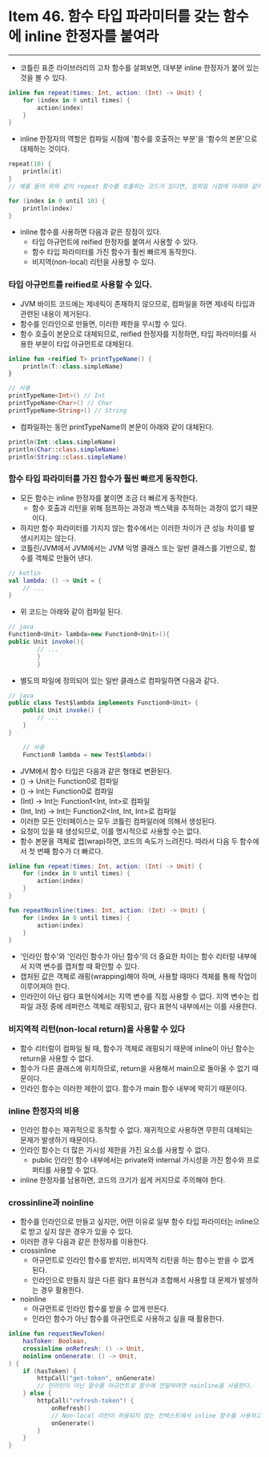 # Item 46. 함수 타입 파라미터를 갖는 함수에 inline 한정자를 붙여라

- - -

* 코틀린 표준 라이브러리의 고차 함수를 살펴보면, 대부분 inline 한정자가 붙어 있는 것을 볼 수 있다.

```kotlin
inline fun repeat(times: Int, action: (Int) -> Unit) {
    for (index in 0 until times) {
        action(index)
    }
}
```

* inline 한정자의 역할은 컴파일 시점에 '함수를 호출하는 부분'을 '함수의 본문'으로 대체하는 것이다.

```kotlin
repeat(10) {
    println(it)
}
// 예를 들어 위와 같이 repeat 함수를 호출하는 코드가 있다면, 컴파일 시점에 아래와 같이 대체된다.

for (index in 0 until 10) {
    println(index)
}
```

* inline 함수를 사용하면 다음과 같은 장점이 있다.
    * 타입 아규먼트에 reified 한정자를 붙여서 사용할 수 있다.
    * 함수 타입 파라미터를 가진 함수가 훨씬 빠르게 동작한다.
    * 비지역(non-local) 리턴을 사용할 수 있다.

### 타입 아규먼트를 reified로 사용할 수 있다.

* JVM 바이트 코드에는 제네릭이 존재하지 않으므로, 컴파일을 하면 제네릭 타입과 관련된 내용이 제거된다.
* 함수를 인라인으로 만들면, 이러한 제한을 무시할 수 있다.
* 함수 호출이 본문으로 대체되므로, reified 한정자를 지정하면, 타입 파라미터를 사용한 부분이 타입 아규먼트로 대체된다.

```kotlin
inline fun <reified T> printTypeName() {
    println(T::class.simpleName)
}

// 사용
printTypeName<Int>() // Int
printTypeName<Char>() // Char
printTypeName<String>() // String
```

* 컴파일하는 동안 printTypeName의 본문이 아래와 같이 대체된다.

```kotlin
println(Int::class.simpleName)
println(Char::class.simpleName)
println(String::class.simpleName)
```

### 함수 타입 파라미터를 가진 함수가 훨씬 빠르게 동작한다.

* 모든 함수는 inline 한정자를 붙이면 조금 더 빠르게 동작한다.
    * 함수 호출과 리턴을 위해 점프하는 과정과 백스택을 추적하는 과정이 없기 때문이다.
* 하지만 함수 파라미터를 가지지 않는 함수에서는 이러한 차이가 큰 성능 차이를 발생시키지는 않는다.
* 코틀린/JVM에서 JVM에서는 JVM 익명 클래스 또는 일반 클래스를 기반으로, 함수를 객체로 만들어 낸다.

```kotlin
// kotlin
val lambda: () -> Unit = {
    // ...
}

```

* 위 코드는 아래와 같이 컴파일 된다.

```java
// java
Function0<Unit> lambda=new Function0<Unit>(){
public Unit invoke(){
        // ...
        }
        }
```

* 별도의 파일에 정의되어 있는 일반 클래스로 컴파일하면 다음과 같다.

```java
// java
public class Test$lambda implements Function0<Unit> {
    public Unit invoke() {
        // ...
    }
}

    // 사용
    Function0 lambda = new Test$lambda()
```

* JVM에서 함수 타입은 다음과 같은 형태로 변환된다.
* () -> Unit는 Function0<Unit>로 컴파일
* () -> Int는 Function0<Int>로 컴파일
* (Int) -> Int는 Function1<Int, Int>로 컴파일
* (Int, Int) -> Int는 Function2<Int, Int, Int>로 컴파일
  <br>
* 이러한 모든 인터페이스는 모두 코틀린 컴파일러에 의해서 생성된다.
* 요청이 있을 때 생성되므로, 이를 명시적으로 사용할 수는 없다.
* 함수 본문을 객체로 랩(wrap)하면, 코드의 속도가 느려진다. 따라서 다음 두 함수에서 첫 번째 함수가 더 빠르다.

```kotlin
inline fun repeat(times: Int, action: (Int) -> Unit) {
    for (index in 0 until times) {
        action(index)
    }
}

fun repeatNoinline(times: Int, action: (Int) -> Unit) {
    for (index in 0 until times) {
        action(index)
    }
}
```

* '인라인 함수'와 '인라인 함수가 아닌 함수'의 더 중요한 차이는 함수 리터럴 내부에서 지역 변수를 캡처할 때 확인할 수 있다.
* 캡처된 값은 객체로 래핑(wrapping)해야 하며, 사용할 때마다 겍체를 통해 작업이 이루어져야 한다.
* 인라인이 아닌 람다 표현식에서는 지역 변수를 직접 사용할 수 없다. 지역 변수는 컴파일 과정 중에 레퍼런스 객체로 래핑되고, 람다 표현식 내부에서는 이를 사용한다.

### 비지역적 리턴(non-local return)을 사용할 수 있다

* 함수 리터럴이 컴파일 될 때, 함수가 객체로 래핑되기 때문에 inline이 아닌 함수는 return을 사용할 수 없다.
* 함수가 다른 클래스에 위치하므로, return을 사용해서 main으로 돌아올 수 없기 때문이다.
* 인라인 함수는 이러한 제한이 없다. 함수가 main 함수 내부에 박히기 때문이다.

### inline 한정자의 비용

* 인라인 함수는 재귀적으로 동작할 수 없다. 재귀적으로 사용하면 무한히 대체되는 문제가 발생하기 때문이다.
* 인라인 함수는 더 많은 가시성 제한을 가진 요소를 사용할 수 없다.
    * public 인라인 함수 내부에서는 private와 internal 가시성을 가진 함수와 프로퍼티를 사용할 수 없다.
* inline 한정자를 남용하면, 코드의 크기가 쉽게 커지므로 주의해야 한다.

### crossinline과 noinline

* 함수를 인라인으로 만들고 싶지만, 어떤 이유로 일부 함수 타입 파라미터는 inline으로 받고 싶지 않은 경우가 있을 수 있다.
* 이러한 경우 다음과 같은 한정자를 이용한다.
* crossinline
    * 아규먼트로 인라인 함수를 받지만, 비지역적 리턴을 하는 함수는 받을 수 없게 된다.
    * 인라인으로 만들지 않은 다른 람다 표현식과 조합해서 사용할 대 문제가 발생하는 경우 활용한다.
* noinline
    * 아규먼트로 인라인 함수를 받을 수 없게 만든다.
    * 인라인 함수가 아닌 함수를 아규먼트로 사용하고 싶을 때 활용한다.

```kotlin
inline fun requestNewToken(
    hasToken: Boolean,
    crossinline onRefresh: () -> Unit,
    noinline onGenerate: () -> Unit,
) {
    if (hasToken) {
        httpCall("get-token", onGenerate)
        // 인라인이 아닌 함수를 아규먼트로 함수에 전달하려면 noinline을 사용한다.
    } else {
        httpCall("refresh-token") {
            onRefresh()
            // Non-local 리턴이 허용되지 않는 컨텍스트에서 inline 함수를 사용하고 싶다면 coreeinline을 사용한다.
            onGenerate()
        }
    }
}
```
